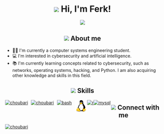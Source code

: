 <h1 align="center"> <picture><img src = "https://media.giphy.com/media/v1.Y2lkPTc5MGI3NjExYTBmb3NnY3ViandjY3hpNWtvcXFraHpmcG9sNnp2dzhyOHhqcmVxZiZlcD12MV9pbnRlcm5hbF9naWZfYnlfaWQmY3Q9cw/yFidHd196S0E0/giphy.gif" width = 40px></picture> Hi, I'm Ferk! </h1> 

<p align="center">
  <img src="https://media.giphy.com/media/v1.Y2lkPTc5MGI3NjExdm5xdGg0emwwZGJhenNmNHk5eGU5dXAzYzMwOG5haDl4bno2MG5zZCZlcD12MV9pbnRlcm5hbF9naWZfYnlfaWQmY3Q9Zw/yAjIXTFgZtfn6ix3Wt/giphy.gif" width="400px">
</p>

<h2 align="center"> <picture><img src = "https://github.com/7oSkaaa/7oSkaaa/blob/main/Images/about_me.gif?raw=true" width = 30px></picture> About me </h2> 

- 👨‍🎓 I'm currently a computer systems engineering student.
- 💻 I'm interested in cybersecurity and artificial intelligence.
- 📚 I'm currently learning concepts related to cybersecurity, such as networks, operating systems, hacking, and Python. I am also acquiring other knowledge and skills in this field.

<h2 align="center"> <img src="https://media2.giphy.com/media/QssGEmpkyEOhBCb7e1/giphy.gif?cid=ecf05e47a0n3gi1bfqntqmob8g9aid1oyj2wr3ds3mg700bl&rid=giphy.gif" width ="25"><b> Skills</b> </h2> 

<p align="center">
<a href="https://www.python.org/" style="float: left; margin-right: 10px;">
    <img alt="choubari" src="https://devstickers.com/assets/img/pro/p3jo.png" width="40">
</a>
<a href="https://www.java.com/" style="float: left; margin-right: 10px;">
    <img alt="choubari" src="https://devstickers.com/assets/img/pro/7kaq.png" width="40">
</a>
<a href="https://www.gnu.org/software/bash/" target="_blank" rel="noreferrer" style="float: left; margin-right: 10px;"> 
    <img src="https://www.vectorlogo.zone/logos/gnu_bash/gnu_bash-icon.svg" alt="bash" width="40" height="40"/>
</a> 
<a href="https://www.linux.org/" target="_blank" rel="noreferrer" style="float: left;"> 
    <img src="https://raw.githubusercontent.com/devicons/devicon/master/icons/linux/linux-original.svg" alt="linux" width="40" height="40"/>
</a>
<a href="https://www.r-project.org/" target="_blank" rel="noreferrer" style="float: left;"> 
    <img src="https://www.r-project.org/logo/Rlogo.png" alt="r" width="40" height="40"/>
</a>
<a href="https://www.mysql.com/" target="_blank" rel="noreferrer" style="float: left;"> 
    <img src="https://www.vectorlogo.zone/logos/mysql/mysql-official.svg" alt="mysql" width="65" height="50"/>
</a>
</p>

<h2 align="center"> <img src="https://raw.githubusercontent.com/ShahriarShafin/ShahriarShafin/main/Assets/handshake.gif" width = 55px /> Connect with me</h2> 

<p align="center">
<a href="https://www.linkedin.com/in/fermin-reyes-triana-ig-sist-comp/" style="float: left; margin-right: 10px;">
    <img alt="choubari" src="https://img.icons8.com/nolan/96/linkedin.png" width="50">
</p>

<!--
**Ferk-Azathoth/Ferk-Azathoth** is a ✨ _special_ ✨ repository because its `README.md` (this file) appears on your GitHub profile.

Here are some ideas to get you started:

- 🔭 I’m currently working on ...
- 🌱 I’m currently learning ...
- 👯 I’m looking to collaborate on ...
- 🤔 I’m looking for help with ...
- 💬 Ask me about ...
- 📫 How to reach me: ...
- 😄 Pronouns: ...
- ⚡ Fun fact: ...
-->
